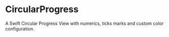 # CircularProgress
A Swift Circular Progress View with numerics, ticks marks and custom color configuration.
